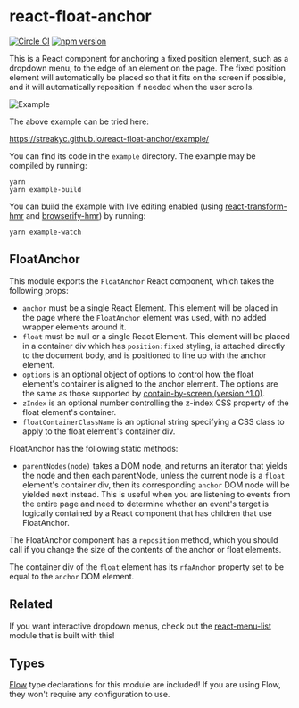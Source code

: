 # react-float-anchor

[![Circle CI](https://circleci.com/gh/StreakYC/react-float-anchor.svg?style=shield)](https://circleci.com/gh/StreakYC/react-float-anchor)
[![npm version](https://badge.fury.io/js/react-float-anchor.svg)](https://badge.fury.io/js/react-float-anchor)

This is a React component for anchoring a fixed position element, such as a
dropdown menu, to the edge of an element on the page. The fixed position
element will automatically be placed so that it fits on the screen if
possible, and it will automatically reposition if needed when the user scrolls.

![Example](https://streakyc.github.io/react-float-anchor/example.png)

The above example can be tried here:

https://streakyc.github.io/react-float-anchor/example/

You can find its code in the `example` directory. The example may be compiled
by running:

```
yarn
yarn example-build
```

You can build the example with live editing enabled (using
[react-transform-hmr](https://github.com/gaearon/react-transform-hmr) and
[browserify-hmr](https://github.com/AgentME/browserify-hmr)) by running:

```
yarn example-watch
```

## FloatAnchor

This module exports the `FloatAnchor` React component, which takes the
following props:

* `anchor` must be a single React Element. This element will be placed in the
 page where the `FloatAnchor` element was used, with no added wrapper elements
 around it.
* `float` must be null or a single React Element. This element will be placed
 in a container div which has `position:fixed` styling, is attached directly
 to the document body, and is positioned to line up with the anchor element.
* `options` is an optional object of options to control how the float element's
 container is aligned to the anchor element. The options are the same as those
 supported by [contain-by-screen (version ^1.0)](https://github.com/AgentME/contain-by-screen#readme).
* `zIndex` is an optional number controlling the z-index CSS property of the
 float element's container.
* `floatContainerClassName` is an optional string specifying a CSS class to
 apply to the float element's container div.

FloatAnchor has the following static methods:

* `parentNodes(node)` takes a DOM node, and returns an iterator that yields the
 node and then each parentNode, unless the current node is a `float` element's
 container div, then its corresponding `anchor` DOM node will be yielded next
 instead. This is useful when you are listening to events from the entire page
 and need to determine whether an event's target is logically contained by a
 React component that has children that use FloatAnchor.

The FloatAnchor component has a `reposition` method, which you should call if
you change the size of the contents of the anchor or float elements.

The container div of the `float` element has its `rfaAnchor` property set to
be equal to the `anchor` DOM element.

## Related

If you want interactive dropdown menus, check out the
[react-menu-list](https://github.com/StreakYC/react-menu-list) module that
is built with this!

## Types

[Flow](https://flowtype.org/) type declarations for this module are included!
If you are using Flow, they won't require any configuration to use.
